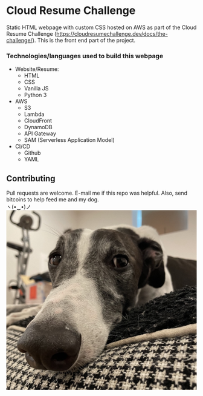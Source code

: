 # Cloud Resume Challenge

Static HTML webpage with custom CSS hosted on AWS as part of the Cloud Resume Challenge (https://cloudresumechallenge.dev/docs/the-challenge/).  This is the front end part of the project.

### Technologies/languages used to build this webpage
* Website/Resume:
    * HTML
    * CSS
    * Vanilla JS
    * Python 3
* AWS
    * S3
    * Lambda
    * CloudFront
    * DynamoDB
    * API Gateway
    * SAM (Serverless Application Model)
* CI/CD
    * Github
    * YAML

## Contributing
Pull requests are welcome.  E-mail me if this repo was helpful.  Also, send bitcoins to help feed me and my dog. <br/> ヽ(•‿•)ノ <br/>
![Alt text](img/dog.jpg?raw=true "Loyal Companion")
